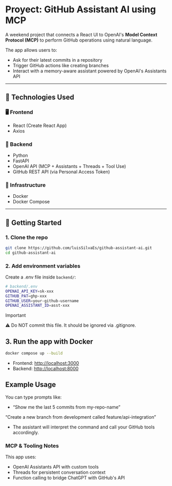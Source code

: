 # Proyect: GitHub Assistant AI using MCP

A weekend project that connects a React UI to OpenAI's **Model Context Protocol (MCP)** to perform GitHub operations using natural language.

The app allows users to:

- Ask for their latest commits in a repository
- Trigger GitHub actions like creating branches
- Interact with a memory-aware assistant powered by OpenAI's Assistants API

---

## 🧰 Technologies Used

### 🖥️ Frontend

- React (Create React App)
- Axios

### 🧠 Backend

- Python
- FastAPI
- OpenAI API (MCP + Assistants + Threads + Tool Use)
- GitHub REST API (via Personal Access Token)

### 🐳 Infrastructure

- Docker
- Docker Compose

---

## 🚀 Getting Started

### 1. Clone the repo

```bash
git clone https://github.com/luisSilvaEs/github-assistant-ai.git
cd github-assistant-ai
```

### 2. Add environment variables

Create a .env file inside `backend/`:

```bash
# backend/.env
OPENAI_API_KEY=sk-xxx
GITHUB_PAT=ghp-xxx
GITHUB_USER=your-github-username
OPENAI_ASSISTANT_ID=asst-xxx
```

> [!IMPORTANT]
> ⚠️ Do NOT commit this file. It should be ignored via .gitignore.

## 3. Run the app with Docker

```bash
docker compose up --build
```

- Frontend: [http://localhost:3000](http://localhost:3000)
- Backend: [http://localhost:8000](http://localhost:8000)

## Example Usage

You can type prompts like:

- “Show me the last 5 commits from my-repo-name”

“Create a new branch from development called feature/api-integration”

- The assistant will interpret the command and call your GitHub tools accordingly.

### MCP & Tooling Notes

This app uses:

- OpenAI Assistants API with custom tools
- Threads for persistent conversation context
- Function calling to bridge ChatGPT with GitHub's API
